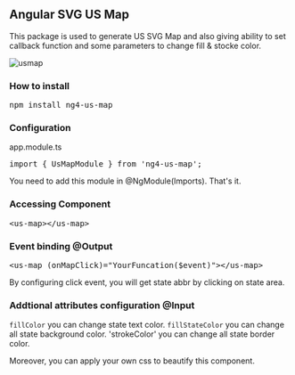 ## Angular SVG US Map

This package is used to generate US SVG Map and also giving ability to set callback function and some parameters to change fill & stocke color.

![usmap](https://user-images.githubusercontent.com/17896904/28911043-c754c656-784c-11e7-9f2a-47f7304b6811.png)

### How to install

<pre>npm install ng4-us-map</pre>

### Configuration

app.module.ts

<pre>import { UsMapModule } from 'ng4-us-map';</pre>

You need to add this module in @NgModule(Imports). That's it.

### Accessing Component

<pre>&lt;us-map&gt;&lt;/us-map&gt;</pre>

### Event binding @Output

<pre>&lt;us-map (onMapClick)="YourFuncation($event)"&gt;&lt;/us-map&gt;</pre>

By configuring click event, you will get state abbr by clicking on state area.

### Addtional attributes configuration @Input

`fillColor` you can change state text color.
`fillStateColor` you can change all state background color.
'strokeColor' you can change all state border color.

Moreover, you can apply your own css to beautify this component.
